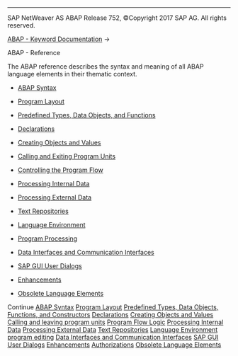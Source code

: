   

* * *

SAP NetWeaver AS ABAP Release 752, ©Copyright 2017 SAP AG. All rights reserved.

[ABAP - Keyword Documentation](https://help.sap.com/doc/abapdocu_752_index_htm/7.52/en-US/abenabap.htm) → 

ABAP - Reference

The ABAP reference describes the syntax and meaning of all ABAP language elements in their thematic context.

-   [ABAP Syntax](https://help.sap.com/doc/abapdocu_752_index_htm/7.52/en-US/abenabap_syntax.htm)

-   [Program Layout](https://help.sap.com/doc/abapdocu_752_index_htm/7.52/en-US/abenabap_program_layout.htm)

-   [Predefined Types, Data Objects, and Functions](https://help.sap.com/doc/abapdocu_752_index_htm/7.52/en-US/abenbuilt_in.htm)

-   [Declarations](https://help.sap.com/doc/abapdocu_752_index_htm/7.52/en-US/abendeclarations.htm)

-   [Creating Objects and Values](https://help.sap.com/doc/abapdocu_752_index_htm/7.52/en-US/abencreate_objects.htm)

-   [Calling and Exiting Program Units](https://help.sap.com/doc/abapdocu_752_index_htm/7.52/en-US/abenabap_execution.htm)

-   [Controlling the Program Flow](https://help.sap.com/doc/abapdocu_752_index_htm/7.52/en-US/abenabap_flow_logic.htm)

-   [Processing Internal Data](https://help.sap.com/doc/abapdocu_752_index_htm/7.52/en-US/abenabap_data_working.htm)

-   [Processing External Data](https://help.sap.com/doc/abapdocu_752_index_htm/7.52/en-US/abenabap_language_external_data.htm)

-   [Text Repositories](https://help.sap.com/doc/abapdocu_752_index_htm/7.52/en-US/abenabap_texts.htm)

-   [Language Environment](https://help.sap.com/doc/abapdocu_752_index_htm/7.52/en-US/abenlanguage.htm)

-   [Program Processing](https://help.sap.com/doc/abapdocu_752_index_htm/7.52/en-US/abenprogram_editing.htm)

-   [Data Interfaces and Communication Interfaces](https://help.sap.com/doc/abapdocu_752_index_htm/7.52/en-US/abenabap_data_communication.htm)

-   [SAP GUI User Dialogs](https://help.sap.com/doc/abapdocu_752_index_htm/7.52/en-US/abenabap_screens.htm)

-   [Enhancements](https://help.sap.com/doc/abapdocu_752_index_htm/7.52/en-US/abenenhancement_framework.htm)

-   [Obsolete Language Elements](https://help.sap.com/doc/abapdocu_752_index_htm/7.52/en-US/abenabap_obsolete.htm)

Continue
[ABAP Syntax](https://help.sap.com/doc/abapdocu_752_index_htm/7.52/en-US/abenabap_syntax.htm)
[Program Layout](https://help.sap.com/doc/abapdocu_752_index_htm/7.52/en-US/abenabap_program_layout.htm)
[Predefined Types, Data Objects, Functions, and Constructors](https://help.sap.com/doc/abapdocu_752_index_htm/7.52/en-US/abenbuilt_in.htm)
[Declarations](https://help.sap.com/doc/abapdocu_752_index_htm/7.52/en-US/abendeclarations.htm)
[Creating Objects and Values](https://help.sap.com/doc/abapdocu_752_index_htm/7.52/en-US/abencreate_objects.htm)
[Calling and leaving program units](https://help.sap.com/doc/abapdocu_752_index_htm/7.52/en-US/abenabap_execution.htm)
[Program Flow Logic](https://help.sap.com/doc/abapdocu_752_index_htm/7.52/en-US/abenabap_flow_logic.htm)
[Processing Internal Data](https://help.sap.com/doc/abapdocu_752_index_htm/7.52/en-US/abenabap_data_working.htm)
[Processing External Data](https://help.sap.com/doc/abapdocu_752_index_htm/7.52/en-US/abenabap_language_external_data.htm)
[Text Repositories](https://help.sap.com/doc/abapdocu_752_index_htm/7.52/en-US/abenabap_texts.htm)
[Language Environment](https://help.sap.com/doc/abapdocu_752_index_htm/7.52/en-US/abenlanguage.htm)
[program editing](https://help.sap.com/doc/abapdocu_752_index_htm/7.52/en-US/abenprogram_editing.htm)
[Data Interfaces and Communication Interfaces](https://help.sap.com/doc/abapdocu_752_index_htm/7.52/en-US/abenabap_data_communication.htm)
[SAP GUI User Dialogs](https://help.sap.com/doc/abapdocu_752_index_htm/7.52/en-US/abenabap_screens.htm)
[Enhancements](https://help.sap.com/doc/abapdocu_752_index_htm/7.52/en-US/abenenhancement_framework.htm)
[Authorizations](https://help.sap.com/doc/abapdocu_752_index_htm/7.52/en-US/abenbc_authority_check.htm)
[Obsolete Language Elements](https://help.sap.com/doc/abapdocu_752_index_htm/7.52/en-US/abenabap_obsolete.htm)
